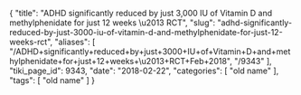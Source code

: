 {
    "title": "ADHD significantly reduced by just 3,000 IU of Vitamin D and methylphenidate for just 12 weeks \u2013 RCT",
    "slug": "adhd-significantly-reduced-by-just-3000-iu-of-vitamin-d-and-methylphenidate-for-just-12-weeks-rct",
    "aliases": [
        "/ADHD+significantly+reduced+by+just+3000+IU+of+Vitamin+D+and+methylphenidate+for+just+12+weeks+\u2013+RCT+Feb+2018",
        "/9343"
    ],
    "tiki_page_id": 9343,
    "date": "2018-02-22",
    "categories": [
        "old name"
    ],
    "tags": [
        "old name"
    ]
}